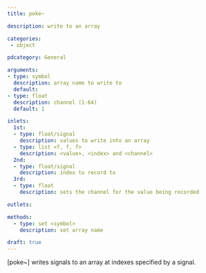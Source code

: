 ```yaml
---
title: poke~

description: write to an array

categories:
 - object

pdcategory: General

arguments:
- type: symbol
  description: array name to write to
  default:
- type: float
  description: channel (1-64)
  default: 1

inlets:
  1st:
  - type: float/signal
    description: values to write into an array
  - type: list <f, f, f>
    description: <value>, <index> and <channel>
  2nd:
  - type: float/signal
    description: index to record to
  3rd:
  - type: float
    description: sets the channel for the value being recorded

outlets:

methods:
  - type: set <symbol>
    description: set array name

draft: true
---
```


[poke~] writes signals to an array at indexes specified by a signal.
